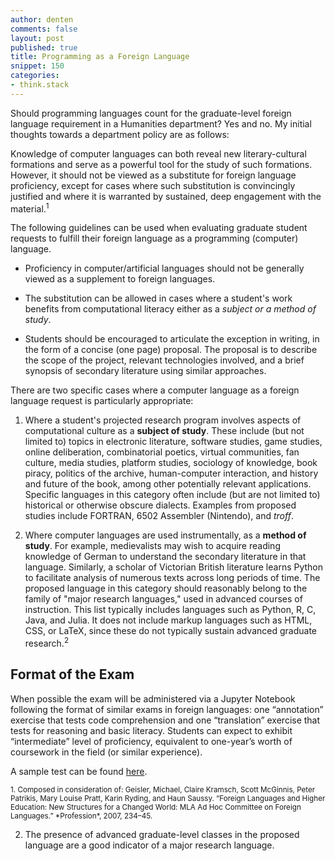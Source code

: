 ```yaml
---
author: denten
comments: false
layout: post
published: true
title: Programming as a Foreign Language
snippet: 150
categories:
- think.stack
---
```


Should programming languages count for the graduate-level foreign language
requirement in a Humanities department? Yes and no. My initial thoughts
towards a department policy are as follows:

Knowledge of computer languages can both reveal new literary-cultural
formations and serve as a powerful tool for the study of such formations.
However, it should not be viewed as a substitute for foreign language
proficiency, except for cases where such substitution is convincingly
justified and where it is warranted by sustained, deep engagement with the
material.<sup>1</sup>

The following guidelines can be used when evaluating graduate student requests
to fulfill their foreign language as a programming (computer) language.

- Proficiency in computer/artificial languages should not be generally viewed
  as a supplement to foreign languages.

- The substitution can be allowed in cases where a student's work benefits
  from computational literacy either as a *subject or a method of study*.

- Students should be encouraged to articulate the exception in writing, in the
  form of a concise (one page) proposal. The proposal is to describe the scope
of the project, relevant technologies involved, and a brief synopsis of
secondary literature using similar approaches.

There are two specific cases where a computer language as a foreign language
request is particularly appropriate:

1. Where a student's projected research program involves aspects of
   computational culture as a **subject of study**. These include (but not
limited to) topics in electronic literature, software studies, game studies,
online deliberation, combinatorial poetics, virtual communities, fan culture,
media studies, platform studies, sociology of knowledge, book piracy, politics
of the archive, human-computer interaction, and history and future of the
book, among other potentially relevant applications. Specific languages in
this category often include (but are not limited to) historical or otherwise
obscure dialects. Examples from proposed studies include FORTRAN, 6502
Assembler (Nintendo), and *troff*.

2. Where computer languages are used instrumentally, as a **method of study**.
   For example, medievalists may wish to acquire reading knowledge of German
to understand the secondary literature in that language. Similarly, a scholar
of Victorian British literature learns Python to facilitate analysis of
numerous texts across long periods of time. The proposed language in this
category should reasonably belong to the family of "major research languages,"
used in advanced courses of instruction. This list typically includes
languages such as Python, R, C, Java, and Julia. It does not include markup
languages such as HTML, CSS, or LaTeX, since these do not typically sustain
advanced graduate research.<sup>2</sup>

## Format of the Exam

When possible the exam will be administered via a Jupyter Notebook following
the format of similar exams in foreign languages: one “annotation” exercise
that tests code comprehension and one “translation” exercise that tests for
reasoning and basic literacy. Students can expect to exhibit “intermediate”
level of proficiency, equivalent to one-year’s worth of coursework in the
field (or similar experience).

A sample test can be found
[here](https://github.com/denten/python-language-exam/blob/master/english-python-exam-sample.ipynb).

<small>
1. Composed in consideration of: Geisler, Michael, Claire Kramsch, Scott
   McGinnis, Peter Patrikis, Mary Louise Pratt, Karin Ryding, and Haun Saussy.
“Foreign Languages and Higher Education: New Structures for a Changed World:
MLA Ad Hoc Committee on Foreign Languages.” *Profession*, 2007,
234–45.</small>

2. The presence of advanced graduate-level classes in the proposed language
   are a good indicator of a major research language.</small>

